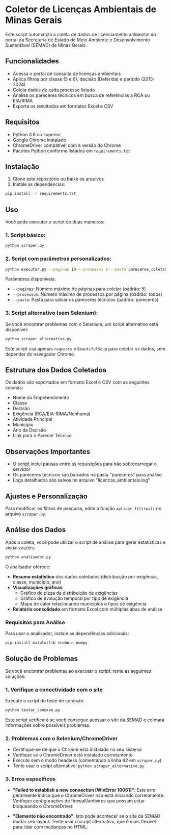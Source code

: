 # Coletor de Licenças Ambientais de Minas Gerais

Este script automatiza a coleta de dados de licenciamento ambiental do portal da Secretaria de Estado de Meio Ambiente e Desenvolvimento Sustentável (SEMAD) de Minas Gerais.

## Funcionalidades

- Acessa o portal de consulta de licenças ambientais
- Aplica filtros por classe (5 e 6), decisão (Deferida) e período (2015-2024)
- Coleta dados de cada processo listado
- Analisa os pareceres técnicos em busca de referências a RCA ou EIA/RIMA
- Exporta os resultados em formatos Excel e CSV

## Requisitos

- Python 3.8 ou superior
- Google Chrome instalado
- ChromeDriver compatível com a versão do Chrome
- Pacotes Python conforme listados em `requirements.txt`

## Instalação

1. Clone este repositório ou baixe os arquivos
2. Instale as dependências:

```bash
pip install -r requirements.txt
```

## Uso

Você pode executar o script de duas maneiras:

### 1. Script básico:

```bash
python scraper.py
```

### 2. Script com parâmetros personalizados:

```bash
python executar.py --paginas 10 --processos 5 --pasta pareceres_coletados
```

Parâmetros disponíveis:
- `--paginas`: Número máximo de páginas para coletar (padrão: 5)
- `--processos`: Número máximo de processos por página (padrão: todos)
- `--pasta`: Pasta para salvar os pareceres técnicos (padrão: pareceres)

### 3. Script alternativo (sem Selenium):

Se você encontrar problemas com o Selenium, um script alternativo está disponível:

```bash
python scraper_alternativo.py
```

Este script usa apenas `requests` e `BeautifulSoup` para coletar os dados, sem depender do navegador Chrome.

## Estrutura dos Dados Coletados

Os dados são exportados em formato Excel e CSV com as seguintes colunas:

- Nome do Empreendimento
- Classe
- Decisão
- Exigência (RCA/EIA-RIMA/Nenhuma)
- Atividade Principal
- Município
- Ano da Decisão
- Link para o Parecer Técnico

## Observações Importantes

- O script inclui pausas entre as requisições para não sobrecarregar o servidor
- Os pareceres técnicos são baixados na pasta "pareceres" para análise
- Logs detalhados são salvos no arquivo "licencas_ambientais.log"

## Ajustes e Personalização

Para modificar os filtros de pesquisa, edite a função `aplicar_filtros()` no arquivo `scraper.py`.

## Análise dos Dados

Após a coleta, você pode utilizar o script de análise para gerar estatísticas e visualizações:

```bash
python analisador.py
```

O analisador oferece:

- **Resumo estatístico** dos dados coletados (distribuição por exigência, classe, município, ano)
- **Visualizações gráficas**:
  - Gráfico de pizza da distribuição de exigências
  - Gráfico de evolução temporal por tipo de exigência
  - Mapa de calor relacionando municípios e tipos de exigência
- **Relatório consolidado** em formato Excel com múltiplas abas de análise

### Requisitos para Análise

Para usar o analisador, instale as dependências adicionais:

```bash
pip install matplotlib seaborn numpy
```

## Solução de Problemas

Se você encontrar problemas ao executar o script, tente as seguintes soluções:

### 1. Verifique a conectividade com o site

Execute o script de teste de conexão:

```bash
python testar_conexao.py
```

Este script verificará se você consegue acessar o site da SEMAD e coletará informações sobre possíveis problemas.

### 2. Problemas com o Selenium/ChromeDriver

- Certifique-se de que o Chrome está instalado no seu sistema
- Verifique se o ChromeDriver está instalado corretamente
- Execute sem o modo headless (comentando a linha 42 em `scraper.py`)
- Tente usar o script alternativo: `python scraper_alternativo.py`

### 3. Erros específicos

- **"Failed to establish a new connection [WinError 10061]"**: Este erro geralmente indica que o ChromeDriver não está iniciando corretamente. Verifique configurações de firewall/antivírus que possam estar bloqueando o ChromeDriver.

- **"Elemento não encontrado"**: Isto pode acontecer se o site da SEMAD mudar seu layout. Tente usar o script alternativo, que é mais flexível para lidar com mudanças no HTML. 
